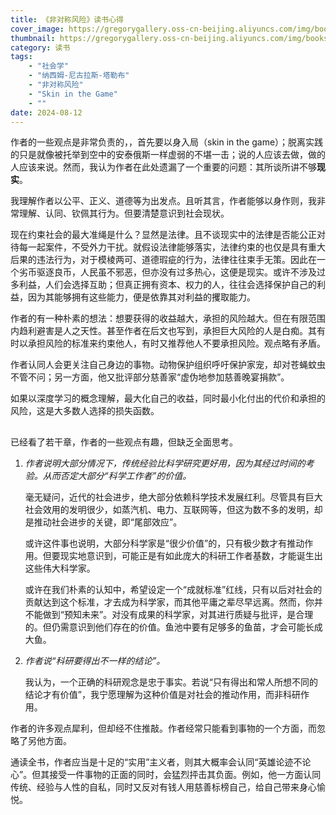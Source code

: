 ```yaml
---
title: 《非对称风险》读书心得
cover_image: https://gregorygallery.oss-cn-beijing.aliyuncs.com/img/books.jpeg
thumbnail: https://gregorygallery.oss-cn-beijing.aliyuncs.com/img/books.jpeg
category: 读书
tags: 
    - "社会学"
    - "纳西姆-尼古拉斯-塔勒布"
    - "非对称风险"
    - "Skin in the Game"
    - ""
date: 2024-08-12
---
```


作者的一些观点是非常负责的，，首先要以身入局（skin in the game）；脱离实践的只是就像被托举到空中的安泰俄斯一样虚弱的不堪一击；说的人应该去做，做的人应该来说。然而，我认为作者在此处遗漏了一个重要的问题：其所谈所讲不够**现实**。

我理解作者以公平、正义、道德等为出发点。且听其言，作者能够以身作则，我非常理解、认同、钦佩其行为。但要清楚意识到社会现状。

现在约束社会的最大准绳是什么？显然是法律。且不谈现实中的法律是否能公正对待每一起案件，不受外力干扰。就假设法律能够落实，法律约束的也仅是具有重大后果的违法行为，对于模棱两可、道德瑕疵的行为，法律往往束手无策。因此在一个劣币驱逐良币，人民虽不邪恶，但亦没有过多热心，这便是现实。或许不涉及过多利益，人们会选择互助；但真正拥有资本、权力的人，往往会选择保护自己的利益，因为其能够拥有这些能力，便是依靠其对利益的攫取能力。

作者的有一种朴素的想法：想要获得的收益越大，承担的风险越大。但在有限范围内趋利避害是人之天性。甚至作者在后文也写到，承担巨大风险的人是白痴。其有时以承担风险的标准来约束他人，有时又推荐他人不要承担风险。观点略有矛盾。

作者认同人会更关注自己身边的事物。动物保护组织呼吁保护家宠，却对苍蝇蚊虫不管不问；另一方面，他又批评部分慈善家“虚伪地参加慈善晚宴捐款”。

如果以深度学习的概念理解，最大化自己的收益，同时最小化付出的代价和承担的风险，这是大多数人选择的损失函数。

## 

已经看了若干章，作者的一些观点有趣，但缺乏全面思考。

1. *作者说明大部分情况下，传统经验比科学研究更好用，因为其经过时间的考验。从而否定大部分“科学工作者”的价值。*

    毫无疑问，近代的社会进步，绝大部分依赖科学技术发展红利。尽管具有巨大社会效用的发明很少，如蒸汽机、电力、互联网等，但这为数不多的发明，却是推动社会进步的关键，即“尾部效应”。
    
    或许这件事也说明，大部分科学家是“很少价值”的，只有极少数才有推动作用。但要现实地意识到，可能正是有如此庞大的科研工作者基数，才能诞生出这些伟大科学家。
    
    或许在我们朴素的认知中，希望设定一个“成就标准”红线，只有以后对社会的贡献达到这个标准，才去成为科学家，而其他平庸之辈尽早远离。然而，你并不能做到“预知未来”。对没有成果的科学家，对其进行质疑与批评，是合理的。但仍需意识到他们存在的价值。鱼池中要有足够多的鱼苗，才会可能长成大鱼。

2. *作者说“科研要得出不一样的结论”。*

    我认为，一个正确的科研观念是忠于事实。若说“只有得出和常人所想不同的结论才有价值”，我宁愿理解为这种价值是对社会的推动作用，而非科研作用。

作者的许多观点犀利，但却经不住推敲。作者经常只能看到事物的一个方面，而忽略了另他方面。

通读全书，作者应当是十足的“实用”主义者，则其大概率会认同“英雄论迹不论心”。但其接受一件事物的正面的同时，会猛烈抨击其负面。例如，他一方面认同传统、经验与人性的自私，同时又反对有钱人用慈善标榜自己，给自己带来身心愉悦。